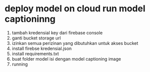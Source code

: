 # deploy model on cloud run model captioninng

1. tambah kredensial key dari firebase console
2. ganti bucket storage url
3. izinkan semua perizinan yang dibutuhkan untuk akses bucket
4. install firebse kredensial.json
5. install requirements.txt
6. buat folder model isi dengan model captioning image
7. running
